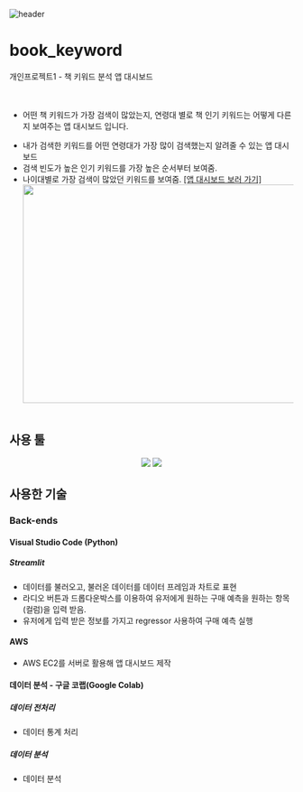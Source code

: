 ![header](https://capsule-render.vercel.app/api?type=waving&color=auto&height=200&section=header&text=Book%20Keyword&fontSize=70)

# book_keyword
개인프로젝트1 - 책 키워드 분석 앱 대시보드
<br/><br/><br/>

* 어떤 책 키워드가 가장 검색이 많았는지, 연령대 별로 책 인기 키워드는 어떻게 다른지 보여주는 앱 대시보드 입니다.<br/>
- 내가 검색한 키워드를 어떤 연령대가 가장 많이 검색했는지 알려줄 수 있는 앱 대시보드
- 검색 빈도가 높은 인기 키워드를 가장 높은 순서부터 보여줌.
- 나이대별로 가장 검색이 많았던 키워드를 보여줌.
<a href= "https://drive.google.com/file/d/1WKZkOnatBQTaRcdXXQeS9JwYQLpF5cm1/view">[앱 대시보드 보러 가기]</a><br/>
<img src="https://github.com/bopool/aws-hellokids-api/assets/130967557/65ea1f81-0585-42a1-b4ab-3b7a2f4aa3d8"  width="700" height="387" /><br/><br/>

## 사용 툴
<div align=center>
<img src="https://img.shields.io/badge/Visual Studio Code-007ACC?style=flat&logo=visualstudiocode&logoColor=white"/>
<img src="https://img.shields.io/badge/Google Colab-F9AB00?style=flat&logo=googlecolab&logoColor=white"/>
</div>

## 사용한 기술
### Back-ends
#### Visual Studio Code (Python)
##### Streamlit
- 데이터를 불러오고, 불러온 데이터를 데이터 프레임과 차트로 표현
- 라디오 버튼과 드롭다운박스를 이용하여 유저에게 원하는 구매 예측을 원하는 항목(컬럼)을 입력 받음.
- 유저에게 입력 받은 정보를 가지고 regressor 사용하여 구매 예측 실행
#### AWS
- AWS EC2를 서버로 활용해 앱 대시보드 제작

#### 데이터 분석 - 구글 코랩(Google Colab)
##### 데이터 전처리
- 데이터 통계 처리
##### 데이터 분석
- 데이터 분석



##### 
<br/><br/><br/>
